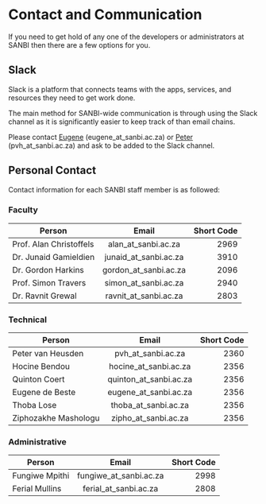 # Contact and Communication

If you need to get hold of any one of the developers or administrators at SANBI then there are a few options for you.

## Slack

Slack is a platform that connects teams with the apps, services, and resources they need to get work done.

The main method for SANBI-wide communication is through using the Slack channel as it is significantly easier to keep track of than email chains.

Please contact [Eugene](mailto:eugene@sanbi.ac.za) (eugene_at_sanbi.ac.za) or [Peter](mailto:pvh@sanbi.ac.za) (pvh_at_sanbi.ac.za) and ask to be added to the Slack channel.

## Personal Contact

Contact information for each SANBI staff member is as followed:

### Faculty

|Person                  |Email                  |Short Code |
|------------------------|:---------------------:|----------:|
|Prof. Alan Christoffels |alan_at_sanbi.ac.za    |2969       |
|Dr. Junaid Gamieldien   |junaid_at_sanbi.ac.za  |3910       |
|Dr. Gordon Harkins      |gordon_at_sanbi.ac.za  |2096       |
|Prof. Simon Travers     |simon_at_sanbi.ac.za   |2940       |
|Dr. Ravnit Grewal       |ravnit_at_sanbi.ac.za  |2803       |

### Technical

|Person                  |Email                  |Short Code |
|------------------------|:---------------------:|----------:|
|Peter van Heusden       |pvh_at_sanbi.ac.za     |2360       |
|Hocine Bendou           |hocine_at_sanbi.ac.za  |2356       |
|Quinton Coert           |quinton_at_sanbi.ac.za |2356       |
|Eugene de Beste         |eugene_at_sanbi.ac.za  |2356       |
|Thoba Lose              |thoba_at_sanbi.ac.za   |2356       |
|Ziphozakhe Mashologu    |zipho_at_sanbi.ac.za   |2356       |

### Administrative

|Person                  |Email                  |Short Code |
|------------------------|:---------------------:|----------:|
|Fungiwe Mpithi          |fungiwe_at_sanbi.ac.za |2998       |
|Ferial Mullins          |ferial_at_sanbi.ac.za  |2808       |